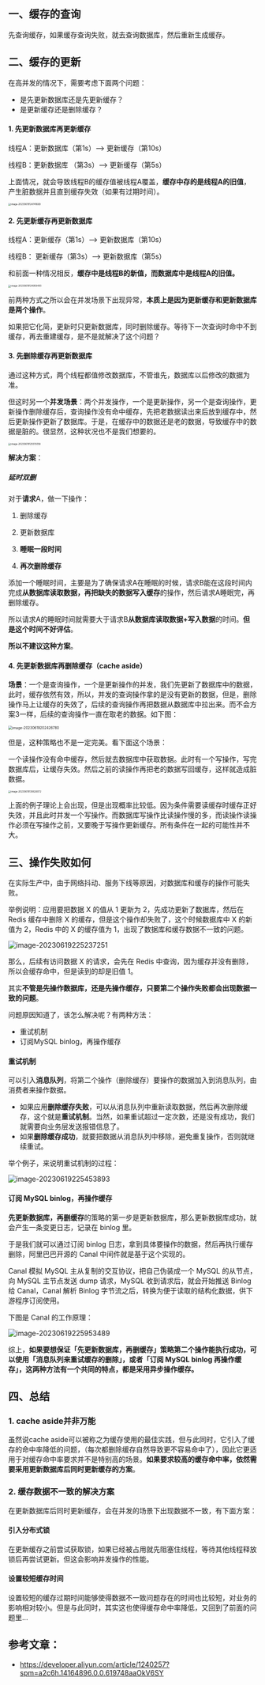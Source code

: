 ## 一、缓存的查询

先查询缓存，如果缓存查询失败，就去查询数据库，然后重新生成缓存。

## 二、缓存的更新

在高并发的情况下，需要考虑下面两个问题：

- 是先更新数据库还是先更新缓存？
- 是更新缓存还是删除缓存？

#### 1. 先更新数据库再更新缓存

线程A：更新数据库（第1s）——>  更新缓存（第10s）

线程B：更新数据库 （第3s）——> 更新缓存（第5s）

上面情况，就会导致线程B的缓存值被线程A覆盖，**缓存中存的是线程A的旧值**，产生脏数据并且直到缓存失效（如果有过期时间）。

<img src="./assets/image-20230619124741669.png" alt="image-20230619124741669" style="zoom: 33%;" />

#### 2. 先更新缓存再更新数据库

线程A：更新缓存（第1s）——> 更新数据库（第10s）

线程B： 更新缓存（第3s）——>  更新数据库（第5s）

和前面一种情况相反，**缓存中是线程B的新值，而数据库中是线程A的旧值。**

<img src="./assets/image-20230619124959400.png" alt="image-20230619124959400" style="zoom:33%;" />

﻿前两种方式之所以会在并发场景下出现异常，**本质上是因为更新缓存和更新数据库是两个操作**。

如果把它化简，更新时只更新数据库，同时删除缓存。等待下一次查询时命中不到缓存，再去重建缓存，是不是就解决了这个问题？

#### 3. 先删除缓存再更新数据库

通过这种方式，两个线程都值修改数据库，不管谁先，数据库以后修改的数据为准。

但这时另一个**并发场景**：两个并发操作，一个是更新操作，另一个是查询操作，更新操作删除缓存后，查询操作没有命中缓存，先把老数据读出来后放到缓存中，然后更新操作更新了数据库。于是，在缓存中的数据还是老的数据，导致缓存中的数据是脏的。很显然，这种状况也不是我们想要的。

<img src="./assets/image-20230619125515058.png" alt="image-20230619125515058" style="zoom:33%;" />

**解决方案**：

##### 延时双删

对于**请求**A，做一下操作：

1. 删除缓存

2. 更新数据库

3. **睡眠一段时间**

4. **再次删除缓存**

添加一个睡眠时间，主要是为了确保请求A在睡眠的时候，请求B能在这段时间内完成**从数据库读取数据，再把缺失的数据写入缓存**的操作，然后请求A睡眠完，再删除缓存。

所以请求A的睡眠时间就需要大于请求B**从数据库读取数据+写入数据**的时间。**但是这个时间不好评估**。

**所以不建议这种方案**。

#### 4. 先更新数据库再删除缓存（cache aside）

**场景**：一个是查询操作，一个是更新操作的并发，我们先更新了数据库中的数据，此时，缓存依然有效，所以，并发的查询操作拿的是没有更新的数据，但是，删除操作马上让缓存的失效了，后续的查询操作再把数据从数据库中拉出来。而不会方案3一样，后续的查询操作一直在取老的数据。如下图：

<img src="./assets/image-20230619202426780.png" alt="image-20230619202426780" style="zoom: 50%;" />

但是，这种策略也不是一定完美。看下面这个场景：

一个读操作没有命中缓存，然后就去数据库中获取数据。此时有一个写操作，写完数据库后，让缓存失效。然后之前的读操作再把老的数据写回缓存，这样就造成脏数据。

<img src="./assets/image-20230619130626072.png" alt="image-20230619130626072" style="zoom:33%;" />

上面的例子理论上会出现，但是出现概率比较低。因为条件需要读缓存时缓存正好失效，并且此时并发一个写操作。而数据库写操作比读操作慢的多，而读操作读操作必须在写操作之前，又要晚于写操作更新缓存。所有条件在一起的可能性并不大。

## 三、操作失败如何

在实际生产中，由于网络抖动、服务下线等原因，对数据库和缓存的操作可能失败。

举例说明：应用要把数据 X 的值从 1 更新为 2，先成功更新了数据库，然后在 Redis 缓存中删除 X 的缓存，但是这个操作却失败了，这个时候数据库中 X 的新值为 2，Redis 中的 X 的缓存值为 1，出现了数据库和缓存数据不一致的问题。

![image-20230619225237251](./assets/image-20230619225237251.png)

那么，后续有访问数据 X 的请求，会先在 Redis 中查询，因为缓存并没有删除，所以会缓存命中，但是读到的却是旧值 1。

其实**不管是先操作数据库，还是先操作缓存，只要第二个操作失败都会出现数据一致的问题**。

问题原因知道了，该怎么解决呢？有两种方法：

- 重试机制
- 订阅MySQL binlog，再操作缓存

#### 重试机制

可以引入**消息队列**，将第二个操作（删除缓存）要操作的数据加入到消息队列，由消费者来操作数据。

- 如果应用**删除缓存失败**，可以从消息队列中重新读取数据，然后再次删除缓存，这个就是**重试机制**。当然，如果重试超过一定次数，还是没有成功，我们就需要向业务层发送报错信息了。
- 如果**删除缓存成功**，就要把数据从消息队列中移除，避免重复操作，否则就继续重试。

举个例子，来说明重试机制的过程：

![image-20230619225453893](./assets/image-20230619225453893.png)

#### 订阅 MySQL binlog，再操作缓存

**先更新数据库，再删缓存**的策略的第一步是更新数据库，那么更新数据库成功，就会产生一条变更日志，记录在 binlog 里。

于是我们就可以通过订阅 binlog 日志，拿到具体要操作的数据，然后再执行缓存删除，阿里巴巴开源的 Canal 中间件就是基于这个实现的。

Canal 模拟 MySQL 主从复制的交互协议，把自己伪装成一个 MySQL 的从节点，向 MySQL 主节点发送 dump 请求，MySQL 收到请求后，就会开始推送 Binlog 给 Canal，Canal 解析 Binlog 字节流之后，转换为便于读取的结构化数据，供下游程序订阅使用。

下图是 Canal 的工作原理：

![image-20230619225953489](./assets/image-20230619225953489.png)

综上，**如果要想保证「先更新数据库，再删缓存」策略第二个操作能执行成功，可以使用「消息队列来重试缓存的删除」，或者「订阅 MySQL binlog 再操作缓存」，这两种方法有一个共同的特点，都是采用异步操作缓存。**

## 四、总结

### 1. cache aside并非万能

虽然说cache aside可以被称之为缓存使用的最佳实践，但与此同时，它引入了缓存的命中率降低的问题，（每次都删除缓存自然导致更不容易命中了），因此它更适用于对缓存命中率要求并不是特别高的场景。**如果要求较高的缓存命中率，依然需要采用更新数据库后同时更新缓存的方案**。

### 2. 缓存数据不一致的解决方案

在更新数据库后同时更新缓存，会在并发的场景下出现数据不一致，有下面方案：

#### 引入分布式锁

在更新缓存之前尝试获取锁，如果已经被占用就先阻塞住线程，等待其他线程释放锁后再尝试更新。但这会影响并发操作的性能。

#### 设置较短缓存时间

设置较短的缓存过期时间能够使得数据不一致问题存在的时间也比较短，对业务的影响相对较小。但是与此同时，其实这也使得缓存命中率降低，又回到了前面的问题里...

## 参考文章：

- https://developer.aliyun.com/article/1240257?spm=a2c6h.14164896.0.0.619748aaOkV6SY